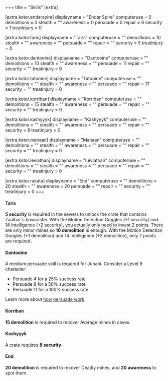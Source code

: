 +++
title = "Skills"
[extra]

[extra.kotor.endarspire]
displayname = "Endar Spire"
computeruse = 0
demolitions = 0
stealth     = ""
awareness   = 0
persuade    = 0
repair      = 0
security    = 1
treatinjury = 0

[extra.kotor.taris]
displayname = "Taris"
computeruse = ""
demolitions = 10
stealth     = ""
awareness   = ""
persuade    = ""
repair      = ""
security    = 5
treatinjury = 0

[extra.kotor.dantooine]
displayname = "Dantooine"
computeruse = ""
demolitions = 10
stealth     = ""
awareness   = ""
persuade    = 11
repair      = ""
security    = ""
treatinjury = 0

[extra.kotor.tatooine]
displayname = "Tatooine"
computeruse = ""
demolitions = ""
stealth     = ""
awareness   = ""
persuade    = ""
repair      = 17
security    = ""
treatinjury = 0


[extra.kotor.korriban]
displayname = "Korriban"
computeruse = ""
demolitions = 15
stealth     = ""
awareness   = ""
persuade    = ""
repair      = ""
security    = ""
treatinjury = 0

[extra.kotor.kashyyyk]
displayname = "Kashyyyk"
computeruse = ""
demolitions = ""
stealth     = ""
awareness   = ""
persuade    = ""
repair      = ""
security    = 8
treatinjury = 0

[extra.kotor.manaan]
displayname = "Manaan"
computeruse = ""
demolitions = ""
stealth     = ""
awareness   = ""
persuade    = ""
repair      = ""
security    = ""
treatinjury = 0

[extra.kotor.leviathan]
displayname = "Leviathan"
computeruse = ""
demolitions = ""
stealth     = ""
awareness   = ""
persuade    = ""
repair      = ""
security    = ""
treatinjury = 0

[extra.kotor.rakata]
displayname = "End"
computeruse = ""
demolitions = 20
stealth     = ""
awareness   = 20
persuade    = ""
repair      = ""
security    = ""
treatinjury = 0
+++

<h4 class="subtitle">Taris</h4>

<div class="block"><strong>5 security</strong> is required in the sewers to unlock the crate that contains Zaalbar's bowcaster.
With the Motion Detection Goggles (+1 security) and 14 Intelligence (+2 security), you actually only need to invest 2 points.
There are only minor mines so <strong>10 demolition</strong> is enough.
With the Motion Detection Googles (+1 demolition) and 14 Intelligence (+2 demolition), only 7 points are required.</div>

<h4 class="subtitle">Dantooine</h4>

<div class="block">A medium persuade skill is required for Juhani. Consider a Level 9 character:
<ul>
  <li>Persuade 4 for a 25% success rate</li>
  <li>Persuade 8 for a 50% success rate</li>
  <li>Persuade 11 for a 100% success rate</li>
</ul>
Learn more about <a href="https://strategywiki.org/wiki/Star_Wars:_Knights_of_the_Old_Republic/Skills#Persuade">how persuade work</a>.
</div>

<h4 class="subtitle">Korriban</h4>

<div class="block"><strong>15 demolition</strong> is required to recover Average mines in caves.</div>

<h4 class="subtitle">Kashyyyk</h4>

<div class="block">A crate requires <strong>8 security</strong>.</div>

<h4 class="subtitle">End</h4>

<div class="block"><strong>20 demolition</strong> is required to recover Deadly mines, and <strong>20 awareness</strong> to spot them .</div>